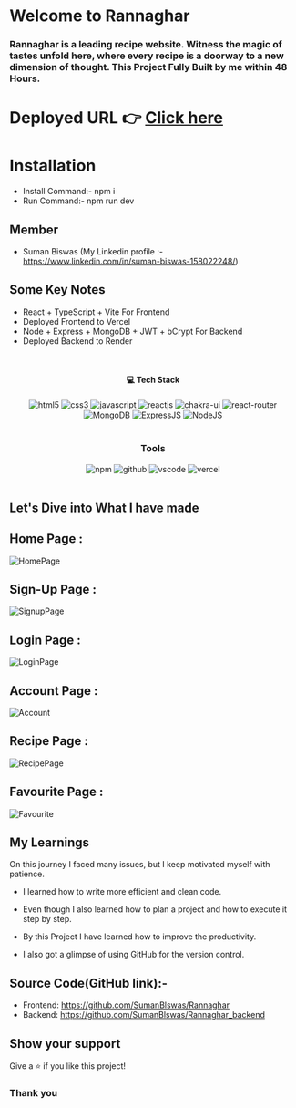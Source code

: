 # Welcome to Rannaghar

<h3>Rannaghar is a leading recipe website. Witness the magic of tastes unfold here, where every recipe is a doorway to a new dimension of thought. This Project Fully Built by me within 48 Hours.
</h3>

# Deployed URL 👉 [Click here](https://rannaghar.vercel.app/)

# Installation

- Install Command:- npm i
- Run Command:- npm run dev

## Member

- Suman Biswas (My Linkedin profile :- https://www.linkedin.com/in/suman-biswas-158022248/)
  <br/>

## Some Key Notes

- React + TypeScript + Vite For Frontend
- Deployed Frontend to Vercel
- Node + Express + MongoDB + JWT + bCrypt For Backend
- Deployed Backend to Render


<br/>
<h4 align="center">💻 Tech Stack</h4>
 <div align="center">
 <img src = "https://img.shields.io/badge/html5-%23E34F26.svg?style=for-the-badge&logo=html5&logoColor=white" align="center" alt="html5">
 <img src = "https://img.shields.io/badge/css3-%231572B6.svg?style=for-the-badge&logo=css3&logoColor=white" align="center" alt="css3">
 <img src="https://img.shields.io/badge/javascript-%23323330.svg?style=for-the-badge&logo=javascript&logoColor=%23F7DF1E"  align="center" alt="javascript" />
 <img src="https://img.shields.io/badge/React-20232A?style=for-the-badge&logo=react&logoColor=61DAFB"  align="center" alt="reactjs" />
   <img src = "https://img.shields.io/badge/chakra ui-%234ED1C5.svg?style=for-the-badge&logo=chakraui&logoColor=white" align="center" alt="chakra-ui"/>
  <img src="https://img.shields.io/badge/React_Router-CA4245?style=for-the-badge&logo=react-router&logoColor=white"  align="center" alt="react-router" />
 <img src="https://img.shields.io/badge/mongodb%234ea94b.svg?style=for-the-badge&logo=mongodb&logoColor=white"  align="center" alt="MongoDB" />
 <img src="https://img.shields.io/badge/express.js-%23404d59.svg?style=for-the-badge&logo=express&logoColor=%2361DAFB"  align="center" alt="ExpressJS" />
 <img src="https://img.shields.io/badge/node.js-6DA55F?style=for-the-badge&logo=node.js&logoColor=white"  align="center" alt="NodeJS" />
</div>
<br/>

<div align="center"><h3 align="center">Tools</h3> 
  <img src = "https://img.shields.io/badge/NPM-%23000000.svg?style=for-the-badge&logo=npm&logoColor=white" align="center" alt="npm">
  <img src="https://img.shields.io/badge/GitHub-100000?style=for-the-badge&logo=github&logoColor=white"  align="center" alt="github"/>
   <img src="https://img.shields.io/badge/Visual%20Studio-5C2D91.svg?style=for-the-badge&logo=visual-studio&logoColor=white"  align="center" alt="vscode"/>
    <img src="https://img.shields.io/badge/vercel-%23000000.svg?style=for-the-badge&logo=vercel&logoColor=white"  align="center" alt="vercel"/>
</div>
<br/>

## Let's Dive into What I have made








## Home Page :

![HomePage](https://github.com/SumanBlswas/Rannaghar/assets/112753516/b193f33b-abb7-4695-97b5-1b9fc2329106)

## Sign-Up Page :

![SignupPage](https://github.com/SumanBlswas/Rannaghar/assets/112753516/65c49dba-c649-41fa-8ee5-f28d45e673b1)

## Login Page :

![LoginPage](https://github.com/SumanBlswas/Rannaghar/assets/112753516/d7600bd8-225a-46af-b58d-8cbb62ff0794)

## Account Page :

![Account](https://github.com/SumanBlswas/Rannaghar/assets/112753516/7f5a6164-5bc8-4a9c-aabf-376bccf1b565)

## Recipe Page :

![RecipePage](https://github.com/SumanBlswas/Rannaghar/assets/112753516/1c5c7d8b-aae6-44e6-9b31-3d1ca9884666)

## Favourite Page :

![Favourite](https://github.com/SumanBlswas/Rannaghar/assets/112753516/20fadec3-26ff-4086-83b6-00883658c295)


## My Learnings

On this journey I faced many issues, but I keep motivated myself with patience.

- I learned how to write more efficient and clean code.

- Even though I also learned how to plan a project and how to execute it step by step.

- By this Project I have learned how to improve the productivity.

- I also got a glimpse of using GitHub for the version control.

## Source Code(GitHub link):- 
- Frontend: https://github.com/SumanBlswas/Rannaghar
- Backend: https://github.com/SumanBlswas/Rannaghar_backend

## Show your support

Give a ⭐️ if you like this project!

### Thank you

